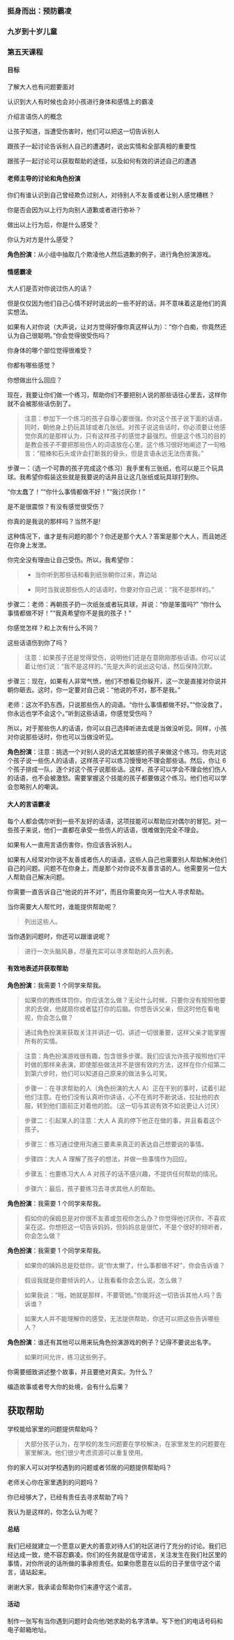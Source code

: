 ### 挺身而出：预防霸凌

### 九岁到十岁儿童

### 第五天课程

#### 目标

了解大人也有问题要面对

认识到大人有时候也会对小孩进行身体和感情上的霸凌

介绍言语伤人的概念

让孩子知道，当遭受伤害时，他们可以把这一切告诉别人

跟孩子一起讨论告诉别人自己的遭遇时，说出实情和全部真相的重要性

跟孩子一起讨论可以获取帮助的途径，以及如何有效的讲述自己的遭遇

#### 老师主导的讨论和角色扮演

你们有谁认识到自己曾经欺负过别人，对待别人不友善或者让别人感觉糟糕？

你是否会因为以上行为向别人道歉或者进行弥补？

做出以上行为后，你是什么感受？

你认为对方是什么感受？

**角色扮演**：从小组中抽取几个欺凌他人然后道歉的例子，进行角色扮演游戏。

#### 情感霸凌

大人们是否对你说过伤人的话？

但是仅仅因为他们自己心情不好时说出的一些不好的话，并不意味着这是他们的真实想法。

如果有人对你说（大声说，让对方觉得好像你真这样认为）：“你个白痴，你竟然还认为自己很聪明。”你会觉得很受伤吗？

你身体的哪个部位觉得很难受？

你都有哪些感觉？

你想做出什么回应？

现在，我要让你们做一个练习，帮助你们不要把别人说的那些话往心里去，这样你就不会被那些话伤到了。

> 注意：参加下一个练习的孩子自尊心要很强。你对这个孩子说下面的话语，同时，朝他身上扔玩具球或者几张纸。对孩子说这些话时，你必须要让他感觉你真的是那样认为，只有这样孩子的感觉才最强烈。但是这个练习的目的是教会孩子不要把那些伤人的词语放在心里。这个练习很好地阐述了一句格言：“棍棒和石头或许会打断我的骨头，但是言语永远无法伤害我。”

步骤一：（选一个可靠的孩子完成这个练习）我手里有三张纸，也可以是三个玩具球。我希望你假装这些就是我要说的话并且让这几张纸或玩具球打到你。

“你太蠢了！”“你什么事情都做不好！”“我讨厌你！”

是不是很震惊？有没有感觉很受伤？

你真的是我说的那样吗？当然不是!

这种情况下，谁才是有问题的那个？你还是那个大人？答案是那个大人，而且她还在你身上发泄。

你完全没有理由让自己受伤。所以，我希望你：

>* 当你听到那些话和看到纸张朝你过来，靠边站

>* 同时当我说那些伤人的话语时，你要对你自己说：“我不是那样的。”

步骤二：老师：再朝孩子扔一次纸张或者玩具球，并说：“你是笨蛋吗?” “你什么事情都做不好！”“我真希望你不是我的孩子！”

你感觉怎样？和上次有什么不同？

这些话语伤到你了吗？

> 注意：如果孩子还是觉得受伤，说明他们还是在意刚刚那些话语。你可以试着让他们说：“我不是这样的。”先是大声的说出这句话，然后保持沉默。

步骤三：现在，如果有人非常气愤，他们不想看见你躲开，这一次是直接对你说并朝你砸去。这时，你一定要对自己说：“他说的不对，那不是我。”

老师：这次不扔东西，只说那些伤人的词语。“你什么事情都做不好。”“你没救了，你永远也学不会这个。”听到这些话语，你感觉受伤吗？

所以，对于那些伤人的话语，你可以自己选择听进去或是当做没听见。同样，小孩对你说那些话时，你也可以当做没听见。

**角色扮演**：注意：挑选一个对别人说的话尤其敏感的孩子来做这个练习。你先对这个孩子说一些伤人的话语，这样孩子可以练习慢慢地不理会那些话。然后，你让 6 个孩子排成一队，逐个对这个孩子说那些话。这样，孩子可以学会不理会他们伤人的话语，也不会被激怒。需要掌握这个技能的孩子都要做这个练习。他们也可以学会忽略别人的嘲讽。

#### 大人的言语霸凌

每个人都会偶尔听到一些不友好的话语，这项技能可以帮助应对偶尔的冒犯。对一些孩子来说，他们一直都在承受一些伤人的话语，很难做到完全不理会。

如果有人一直用言语伤害你，你应该告诉别人。

如果有人经常对你说不友善或者伤人的话语，这些人自己也需要别人帮助解决他们自己的问题。问题不在你身上，而是那个对你说不友善言语的人。他需要另一位大人帮助自己解决问题。

你需要一直告诉自己“他说的并不对”，而且你需要向另一位大人寻求帮助。

当你需要大人帮忙时，谁能提供帮助呢？

> 列出这些人。

当你遇到问题时，你还可以跟谁说呢？

> 进行一次头脑风暴，尽量充实可以寻求帮助的人员列表。

#### 有效地表述并获取帮助

**角色扮演**：我需要 1 个同学来帮我。

> 如果你的教练体罚你，你应该怎么做？无论什么时候，只要你没有按照他要求的去做，他就扇你或者猛打你的后脑。你想告诉父亲，但这时他在看电视，你会怎么做？

> 通过角色扮演来获取关注并讲述一切。讲述一切很重要，这样父亲才能掌握所有的实情。

> 注意：角色扮演游戏很有趣，包含很多步骤。我们应该允许孩子按照他们平时做的那样来表演，即使那些做法并不是很有效的方法，这样在你介绍第二到第六步时，他们可以知道自己原来的做法多么可笑。

> 步骤一：在寻求帮助的人（角色扮演的大人 A）正在干别的事时，试着引起他们注意。在他们没有认真听你讲话，心不在焉时不断说话，拉扯他的衣服，转到他们面前正对着他的脸。（这一切与其说有效不如说更让人讨厌）

> 步骤二：引起某人的注意：大人 A 真的停下他正在做的事，并且看着这个孩子。

> 步骤三：练习通过使用沟通三要素来真正的表达自己想要说的事情。

> 步骤四：大人 A 理解了孩子的想法，并做一些事情作为回应。

> 步骤五：也要练习大人 A 对孩子的话不感兴趣，不提供任何帮助的情况。

> 步骤六：最后，孩子要练习去寻求其他人的帮助。

**角色扮演**：我需要 1 个同学来帮我。

> 假如你的保姆总是对你很不友善或忽视你怎么办？你觉得他讨厌你，不喜欢呆在这。你想把这一切告诉妈妈，但妈妈总是很忙，不是个很好的倾听者，你会怎么做？

**角色扮演**：我需要 1 个同学来帮我。

> 如果你的姨妈总是贬低你，说“你太懒了，什么事都做不好”，你会告诉谁？

> 假设我就是你要倾诉的人，让我看看你会怎么说，怎么做？

> 如果我说：“哦，她就是那样，不要管她。”你能将这一切告诉其他人吗？告诉谁？

> 如果大人并不能理解你的感受，无法提供帮助，你还可以把这些告诉哪些人？

**角色扮演**：谁还有其他可以用来玩角色扮演游戏的例子？记得不要说出名字。

> 如果时间允许，练习这些例子。

你需要细致讲述整个故事，并且要绝对真实。为什么？

编造故事或者夸大你的处境，会有什么后果？

## 获取帮助

学校能给家里的问题提供帮助吗？

> 大部分孩子认为，在学校的发生问题要在学校解决，在家里发生的问题要在家里解决。他们很少考虑资源可以重复使用。

你的家人可以对学校遇到的问题或者邻居的问题提供帮助吗？

老师关心你在家里遇到的问题吗？

你已经够大了，已经有责任去寻求帮助了吗？

我认为是这样的，你怎么认为呢？

#### 总结

我们已经就建立一个愿意以更大的善意对待人们的社区进行了充分的讨论。我们已经达成一致，绝不容忍霸凌。你们的任务就是信守诺言，关注发生在我们社区里的事情，对你所说的话所做的事承担责任。如果你愿意在以后的日子里信守这个诺言，请站起来。

谢谢大家，我承诺会帮助你们来遵守这个诺言。

#### 活动

制作一张写有当你遇到问题时会向他/她求助的名字清单。写下他们的电话号码和电子邮箱地址。

